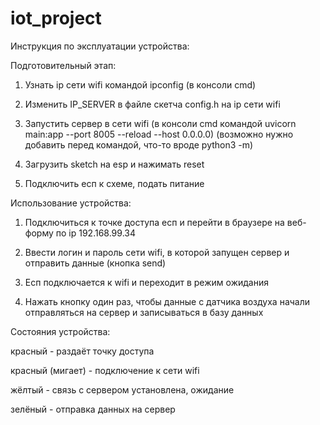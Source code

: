 # iot_project

Инструкция по эксплуатации устройства:

Подготовительный этап:

1) Узнать ip сети wifi командой ipconfig (в консоли cmd)

2) Изменить IP_SERVER в файле скетча config.h на ip сети wifi

3) Запустить сервер в сети wifi (в консоли cmd командой uvicorn main:app --port 8005 --reload --host 0.0.0.0) (возможно нужно добавить перед командой, что-то вроде python3 -m)

4) Загрузить sketch на esp и нажимать reset

5) Подключить есп к схеме, подать питание

Использование устройства:

1) Подключиться к точке доступа есп и перейти в браузере на веб-форму по ip 192.168.99.34

2) Ввести логин и пароль сети wifi, в которой запущен сервер и отправить данные (кнопка send)

3) Есп подключается к wifi и переходит в режим ожидания

4) Нажать кнопку один раз, чтобы данные с датчика воздуха начали отправляться на сервер и записываться в базу данных

Состояния устройства:

красный - раздаёт точку доступа

красный (мигает) - подключение к сети wifi

жёлтый - связь с сервером установлена, ожидание

зелёный - отправка данных на сервер
